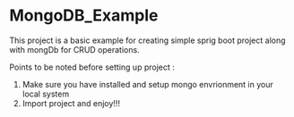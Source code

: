 # MongoDB_Example
This project is a basic example for creating simple sprig boot project along with mongDb for CRUD operations.

Points to be noted before setting up project : 
  1. Make sure you have installed and setup mongo envrionment in your local system
  2. Import project and enjoy!!!
